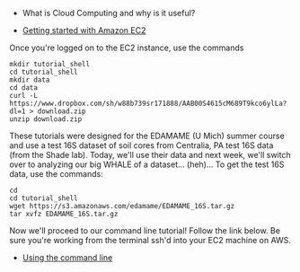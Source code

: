 - What is Cloud Computing and why is it useful?

- [Getting started with Amazon EC2](http://angus.readthedocs.io/en/2015/amazon/index.html)

Once you're logged on to the EC2 instance, use the commands

```
mkdir tutorial_shell
cd tutorial_shell
mkdir data  
cd data  
curl -L https://www.dropbox.com/sh/w88b739sr171888/AAB00S4615cM689T9kco6ylLa?dl=1 > download.zip  
unzip download.zip
```

These tutorials were designed for the EDAMAME (U Mich) summer course and use a test 16S dataset of soil cores from Centralia, PA test 16S data (from the Shade lab).  Today, we'll use their data and next week, we'll switch over to analyzing our big WHALE of a dataset... (heh)...
To get the test 16S data, use the commands:
```
cd  
cd tutorial_shell  
wget https://s3.amazonaws.com/edamame/EDAMAME_16S.tar.gz  
tar xvfz EDAMAME_16S.tar.gz
```

Now we'll proceed to our command line tutorial!  Follow the link below.  Be sure you're working from the terminal ssh'd into your EC2 machine on AWS.
- [Using the command line](https://github.com/ewilbanks/2015-tutorials/blob/master/final/2015-06-22-introduction_to_the_shell.md)






